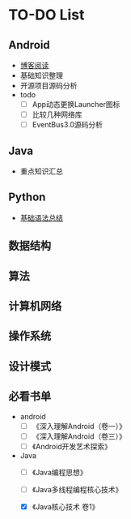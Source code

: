 # TO-DO List

[](https://dng5l3qzreal6.cloudfront.net/2016/Aug/coding_board_small-1470866369118.jpg)

## Android
- [博客阅读](https://github.com/lololiu/keep-learning/blob/master/android/read-blogs-list.md)
- 基础知识整理
- 开源项目源码分析
- todo
    - [ ] App动态更换Launcher图标
    - [ ] 比较几种网络库
    - [ ] EventBus3.0源码分析

## Java
- 重点知识汇总

## Python
- [基础语法总结](https://github.com/lololiu/keep-learning/blob/master/python/base-grammer.md)

## 数据结构


## 算法

## 计算机网络

## 操作系统

## 设计模式

## 必看书单
- android
	- [ ] 《深入理解Android（卷一）》
	- [ ] 《深入理解Android（卷三）》
	- [ ] 《Android开发艺术探索》
- Java
	- [ ] 《Java编程思想》
    - [ ] 《Java多线程编程核心技术》
	- [x] 《Java核心技术 卷1》


